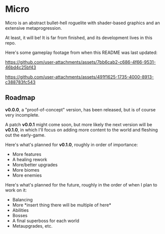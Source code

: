 # Micro

Micro is an abstract bullet-hell roguelite with shader-based graphics and an extensive metaprogression.

At least, it will be! It is far from finished, and its development lives in this repo.

Here's some gameplay footage from when this README was last updated:

https://github.com/user-attachments/assets/7bb6cab2-c686-4f66-9531-46bd4c25bf43

https://github.com/user-attachments/assets/491f1625-1735-4000-8913-c388783fc543

## Roadmap

**v0.0.0**, a "proof-of-concept" version, has been released, but is of course very incomplete.

A patch **v0.0.1** might come soon, but more likely the next version will be **v0.1.0**, in which I'll focus on adding more content to the world and fleshing out the early-game.

Here's what's planned for **v0.1.0**, roughly in order of importance:
- More features
- A healing rework
- More/better upgrades
- More biomes
- More enemies

Here's what's planned for the future, roughly in the order of when I plan to work on it:
- Balancing
- More \*insert thing there will be multiple of here\*
- Abilities
- Bosses
- A final superboss for each world
- Metaupgrades, etc.
